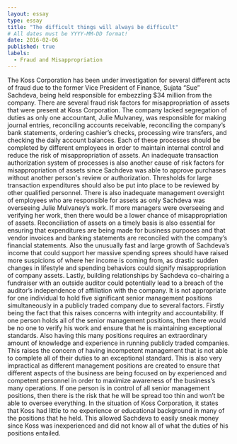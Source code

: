 ```yaml
---
layout: essay
type: essay
title: "The difficult things will always be difficult"
# All dates must be YYYY-MM-DD format!
date: 2016-02-06
published: true
labels:
  - Fraud and Misappropriation
---
```

The Koss Corporation has been under investigation for several different acts of fraud due to the former Vice President of Finance, Sujata “Sue” Sachdeva, being held responsible for embezzling $34 million from the company. There are several fraud risk factors for misappropriation of assets that were present at Koss Corporation. The company lacked segregation of duties as only one accountant, Julie Mulvaney, was responsible for making journal entries, reconciling accounts receivable, reconciling the company’s bank statements, ordering cashier’s checks, processing wire transfers, and checking the daily account balances. Each of these processes should be completed by different employees in order to maintain internal control and reduce the risk of misappropriation of assets. An inadequate transaction authorization system of processes is also another cause of risk factors for misappropriation of assets since Sachdeva was able to approve purchases without another person's review or authorization. Thresholds for large transaction expenditures should also be put into place to be reviewed by other qualified personnel. There is also inadequate management oversight of employees who are responsible for assets as only Sachdeva was overseeing Julie Mulvaney’s work. If more managers were overseeing and verifying her work, then there would be a lower chance of misappropriation of assets. Reconciliation of assets on a timely basis is also essential for ensuring that expenditures are being made for business purposes and that vendor invoices and banking statements are reconciled with the company’s financial statements. Also the unusually fast and large growth of Sachdeva’s income that could support her massive spending sprees should have raised more suspicions of where her income is coming from, as drastic sudden changes in lifestyle and spending behaviors could signify misappropriation of company assets. Lastly, building relationships by Sachdeva co-chairing a fundraiser with an outside auditor could potentially lead to a breach of the auditor’s independence of affiliation with the company. 
 It is not appropriate for one individual to hold five significant senior management positions simultaneously in a publicly traded company due to several factors. Firstly being the fact that this raises concerns with integrity and accountability. If one person holds all of the senior management positions, then there would be no one to verify his work and ensure that he is maintaining exceptional standards. Also having this many positions requires an extraordinary amount of knowledge and experience in running publicly traded companies. This raises the concern of having incompetent management that is not able to complete all of their duties to an exceptional standard. This is also very impractical as different management positions are created to ensure that different aspects of the business are being focused on by experienced and competent personnel in order to maximize awareness of the business’s many operations. If one person is in control of all senior management positions, then there is the risk that he will be spread too thin and won’t be able to oversee everything. In the situation of Koss Corporation, it states that Koss had little to no experience or educational background in many of the positions that he held. This allowed Sachdeva to easily sneak money since Koss was inexperienced and did not know all of what the duties of his positions entailed. 
